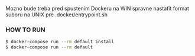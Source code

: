 Mozno bude treba pred spustenim Dockeru na WIN spravne nastafit format suboru na UNIX pre .docker/entrypoint.sh 

### HOW TO RUN 

```bash
$ docker-compose run --rm default install 
$ docker-compose run --rm default
```
